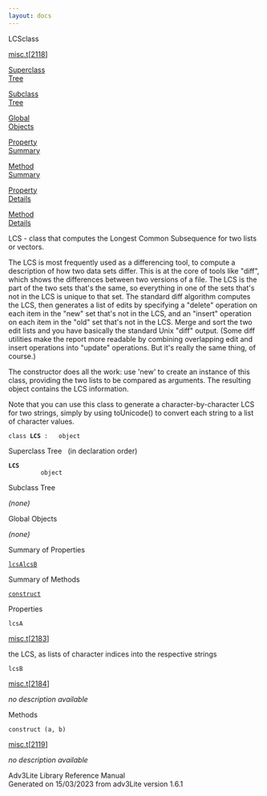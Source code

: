 ```yaml
---
layout: docs
---
```

<span class="title">LCS</span><span class="type">class</span>

[misc.t](../file/misc.t.html)\[[2118](../source/misc.t.html#2118)\]

[Superclass  
Tree](#_SuperClassTree_)

[Subclass  
Tree](#_SubClassTree_)

[Global  
Objects](#_ObjectSummary_)

[Property  
Summary](#_PropSummary_)

[Method  
Summary](#_MethodSummary_)

[Property  
Details](#_Properties_)

[Method  
Details](#_Methods_)



LCS - class that computes the Longest Common Subsequence for two lists
or vectors.

The LCS is most frequently used as a differencing tool, to compute a
description of how two data sets differ. This is at the core of tools
like "diff", which shows the differences between two versions of a file.
The LCS is the part of the two sets that's the same, so everything in
one of the sets that's not in the LCS is unique to that set. The
standard diff algorithm computes the LCS, then generates a list of edits
by specifying a "delete" operation on each item in the "new" set that's
not in the LCS, and an "insert" operation on each item in the "old" set
that's not in the LCS. Merge and sort the two edit lists and you have
basically the standard Unix "diff" output. (Some diff utilities make the
report more readable by combining overlapping edit and insert operations
into "update" operations. But it's really the same thing, of course.)

The constructor does all the work: use 'new' to create an instance of
this class, providing the two lists to be compared as arguments. The
resulting object contains the LCS information.

Note that you can use this class to generate a character-by-character
LCS for two strings, simply by using toUnicode() to convert each string
to a list of character values.

`class `**`LCS`**` :   object`



<span id="_SuperClassTree_"></span>



<span class="hdln">Superclass Tree</span>   (in declaration order)



**`LCS`**  
`         object`  
<span id="_SubClassTree_"></span>



<span class="hdln">Subclass Tree</span>  



*(none)* <span id="_ObjectSummary_"></span>



<span class="hdln">Global Objects</span>  



*(none)* <span id="_PropSummary_"></span>



<span class="hdln">Summary of Properties</span>  



[`lcsA`](#lcsA)[`lcsB`](#lcsB)

<span id="_MethodSummary_"></span>



<span class="hdln">Summary of Methods</span>  



[`construct`](#construct)

<span id="_Properties_"></span>



<span class="hdln">Properties</span>  



<span id="lcsA"></span>

`lcsA`

[misc.t](../file/misc.t.html)\[[2183](../source/misc.t.html#2183)\]



the LCS, as lists of character indices into the respective strings



<span id="lcsB"></span>

`lcsB`

[misc.t](../file/misc.t.html)\[[2184](../source/misc.t.html#2184)\]



*no description available*



<span id="_Methods_"></span>



<span class="hdln">Methods</span>  



<span id="construct"></span>

`construct (a, b)`

[misc.t](../file/misc.t.html)\[[2119](../source/misc.t.html#2119)\]



*no description available*





Adv3Lite Library Reference Manual  
Generated on 15/03/2023 from adv3Lite version 1.6.1


